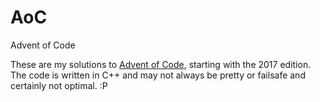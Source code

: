 # AoC
Advent of Code

These are my solutions to [Advent of Code](https://adventofcode.com), starting with the 2017 edition.
The code is written in C++ and may not always be pretty or failsafe and certainly not optimal. :P
